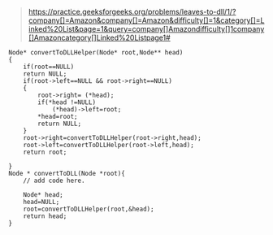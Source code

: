 >https://practice.geeksforgeeks.org/problems/leaves-to-dll/1/?company[]=Amazon&company[]=Amazon&difficulty[]=1&category[]=Linked%20List&page=1&query=company[]Amazondifficulty[]1company[]Amazoncategory[]Linked%20Listpage1#
```
Node* convertToDLLHelper(Node* root,Node** head)
{
    if(root==NULL)
    return NULL;
    if(root->left==NULL && root->right==NULL)
    {
        root->right= (*head);
        if(*head !=NULL)
            (*head)->left=root;
        *head=root;
        return NULL;
    }
    root->right=convertToDLLHelper(root->right,head);
    root->left=convertToDLLHelper(root->left,head);
    return root;
    
}
Node * convertToDLL(Node *root){
    // add code here.
    
    Node* head;
    head=NULL;
    root=convertToDLLHelper(root,&head);
    return head;
}
```